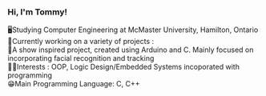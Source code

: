 ### Hi, I'm Tommy!

🖥️Studying Computer Engineering at McMaster University, Hamilton, Ontario<br/>
👾Currently working on a variety of projects :<br/>
🤖A show inspired project, created using Arduino and C. Mainly focused on incorporating facial recognition and tracking<br/>
🧑‍💻Interests : OOP, Logic Design/Embedded Systems incoporated with programming<br/>
😁Main Programming Language: C, C++
